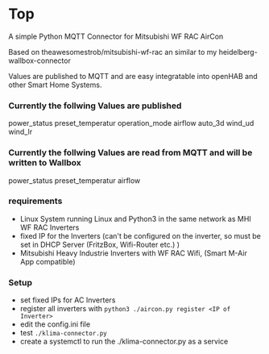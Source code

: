 # Top

A simple Python MQTT Connector for Mitsubishi WF RAC AirCon

Based on theawesomestrob/mitsubishi-wf-rac an similar to my heidelberg-wallbox-connector

Values are published to MQTT and are easy integratable into openHAB and other Smart Home Systems.

### Currently the follwing Values are published

power_status
preset_temperatur
operation_mode
airflow
auto_3d
wind_ud
wind_lr

### Currently the follwing Values are read from MQTT and will be written to Wallbox

power_status
preset_temperatur
airflow

### requirements

- Linux System running Linux and Python3 in the same network as MHI WF RAC Inverters
- fixed IP for the Inverters (can't be configured on the inverter, so must be set in DHCP Server (FritzBox, Wifi-Router etc.) )
- Mitsubishi Heavy Industrie Inverters with WF RAC Wifi, (Smart M-Air App compatible)

### Setup

- set fixed IPs for AC Inverters
- register all inverters with `python3 ./aircon.py register <IP of Inverter>`
- edit the config.ini file
- test `./klima-connector.py`
- create a systemctl to run the ./klima-connector.py as a service
